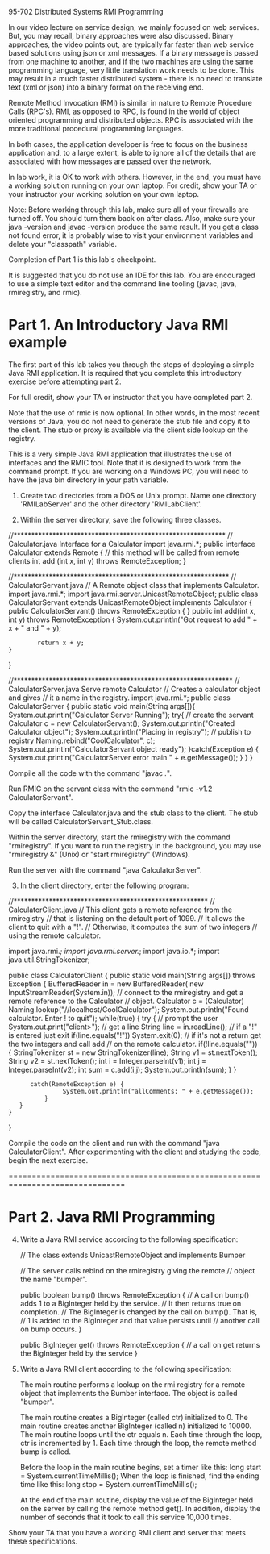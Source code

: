 
95-702 Distributed Systems                              RMI Programming

In our video lecture on service design, we mainly focused on web services.
But, you may recall, binary approaches were also discussed. Binary approaches,
the video points out, are typically far faster than web service based solutions
using json or xml messages. If a binary message is passed from one machine
to another, and if the two machines are using the same programming language,
very little translation work needs to be done. This may result in a much faster
distributed system - there is no need to translate text (xml or json) into a binary
format on the receiving end.

Remote Method Invocation (RMI) is similar in nature to Remote Procedure
Calls (RPC's). RMI, as opposed to RPC, is found in the world of object
oriented programming and distributed objects. RPC is associated with
the more traditional procedural programming languages.

In both cases, the application developer is free to focus on the business
application and, to a large extent, is able to ignore all of the details
that are associated with how messages are passed over the network.

In lab work, it is OK to work with others. However, in the end, you
must have a working solution running on your own laptop. For credit, show
your TA or your instructor your working solution on your own laptop.

Note: Before working through this lab, make sure all of your firewalls are turned off.
You should turn them back on after class. Also, make sure your java -version
and javac -version produce the same result. If you get a class not found
error, it is probably wise to visit your environment variables and delete
your "classpath" variable.

Completion of Part 1 is this lab's checkpoint.

It is suggested that you do not use an IDE for this lab. You are encouraged to
use a simple text editor and the command line tooling (javac, java, rmiregistry,
and rmic).

Part 1. An Introductory Java RMI example
========================================

The first part of this lab takes you through the steps of deploying a
simple Java RMI application. It is required that you complete this
introductory exercise before attempting part 2.

For full credit, show your TA or instructor that you have completed part 2.

Note that the use of rmic is now optional. In other words, in the most
recent versions of Java, you do not need to generate the stub file
and copy it to the client. The stub or proxy is available via the
client side lookup on the registry.

This is a very simple Java RMI application that illustrates the use
of interfaces and the RMIC tool. Note that it is designed to work
from the command prompt. If you are working on a Windows PC, you will
need to have the java bin directory in your path variable.

1. Create two directories from a DOS or Unix prompt. Name one directory
'RMILabServer' and the other directory 'RMILabClient'.

2. Within the server directory, save the following three classes.

//************************************************************
// Calculator.java                Interface for a Calculator
import java.rmi.*;
public interface Calculator extends Remote {
   // this method will be called from remote clients
   int add (int x, int y) throws RemoteException;
}

//*************************************************************
// CalculatorServant.java
// A Remote object class that implements Calculator.
import java.rmi.*;
import java.rmi.server.UnicastRemoteObject;
public class CalculatorServant extends UnicastRemoteObject implements Calculator {
       public CalculatorServant() throws RemoteException {
       }
       public int add(int x, int y) throws RemoteException {
            System.out.println("Got request to add " + x + " and " + y);

            return x + y;
    }
}

//**************************************************************
// CalculatorServer.java             Serve remote Calculator
// Creates a calculator object and gives
// it a name in the registry.
import java.rmi.*;
public class CalculatorServer {
	public static void main(String args[]){
          System.out.println("Calculator Server Running");
          try{
            // create the servant
            Calculator c = new CalculatorServant();
            System.out.println("Created Calculator object");
            System.out.println("Placing in registry");
            // publish to registry
	    Naming.rebind("CoolCalculator", c);
            System.out.println("CalculatorServant object ready");
           }catch(Exception e) {
            System.out.println("CalculatorServer error main " + e.getMessage());
        }
    }
}

Compile all the code with the command "javac *.*".

Run RMIC on the servant class with the command "rmic -v1.2 CalculatorServant".

Copy the interface Calculator.java and the stub class to the client. The
stub will be called CalculatorServant_Stub.class.

Within the server directory, start the rmiregistry with the command "rmiregistry".
If you want to run the registry in the background, you may use "rmiregistry &" (Unix) or
"start rmiregistry" (Windows).

Run the server with the command "java CalculatorServer".

3. In the client directory, enter the following program:

//*******************************************************
// CalculatorClient.java
// This client gets a remote reference from the rmiregistry
// that is listening on the default port of 1099.
// It allows the client to quit with a "!".
// Otherwise, it computes the sum of two integers
// using the remote calculator.

import java.rmi.*;
import java.rmi.server.*;
import java.io.*;
import java.util.StringTokenizer;

public class CalculatorClient {
   public static void main(String args[]) throws Exception {
        BufferedReader in  =
                     new BufferedReader(
                         new InputStreamReader(System.in));
        // connect to the rmiregistry and get a remote reference to the Calculator
        // object.
        Calculator c  = (Calculator) Naming.lookup("//localhost/CoolCalculator");
 	System.out.println("Found calculator. Enter ! to quit");
   	while(true) {
           try {
                 // prompt the user
                 System.out.print("client>");
                 // get a line
                 String line  = in.readLine();
                 // if a "!" is entered just exit
                 if(line.equals("!")) System.exit(0);
                 // if it's not a return get the two integers and call add
                 // on the remote calculator.
                 if(!line.equals("")) {
                  StringTokenizer st = new StringTokenizer(line);
                  String v1 = st.nextToken();
                  String v2 = st.nextToken();
                  int i  = Integer.parseInt(v1);
                  int j  = Integer.parseInt(v2);
                  int sum = c.add(i,j);
                  System.out.println(sum);
                  }
               }

	      catch(RemoteException e) {
                   System.out.println("allComments: " + e.getMessage());
              }
	   }
    }
}

Compile the code on the client and run with the command "java CalculatorClient".
After experimenting with the client and studying the code, begin the next
exercise.


===============================================================================


Part 2. Java RMI Programming
============================


4. Write a Java RMI service according to the following specification:

    // The class extends UnicastRemoteObject and implements Bumper

    // The server calls rebind on the rmiregistry giving the remote
    // object the name "bumper".

    public boolean bump() throws RemoteException {
      // A call on bump() adds 1 to a BigInteger held by the service.
      // It then returns true on completion.
      // The BigInteger is changed by the call on bump(). That is,
      // 1 is added to the BigInteger and that value persists until
      // another call on bump occurs.
    }

    public BigInteger get() throws RemoteException {
      // a call on get returns the BigInteger held by the service
    }

5. Write a Java RMI client according to the following specification:

    The main routine performs a lookup on the rmi registry for a remote
    object that implements the Bumber interface. The object is called
    "bumper".

    The main routine creates a BigInteger (called ctr) initialized to 0.
    The main routine creates another BigInteger (called n) initialized to 10000.
    The main routine loops until the ctr equals n. Each time through the loop,
    ctr is incremented by 1. Each time through the loop, the remote  method
    bump is called.

    Before the loop in the main routine begins, set a timer like this:
        long start = System.currentTimeMillis();
    When the loop is finished, find the ending time like this:
        long stop = System.currentTimeMillis();

    At the end of the main routine, display the value of the BigInteger held on
    the server by calling the remote method get(). In addition, display the
    number of seconds that it took to call this service 10,000 times.

Show your TA that you have a working RMI client and server that meets these
specifications.

